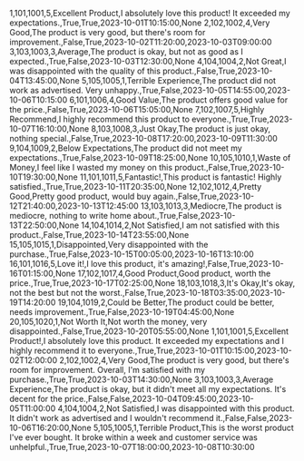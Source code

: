 1,101,1001,5,Excellent Product,I absolutely love this product! It exceeded my expectations.,True,True,2023-10-01T10:15:00,None
2,102,1002,4,Very Good,The product is very good, but there's room for improvement.,False,True,2023-10-02T11:20:00,2023-10-03T09:00:00
3,103,1003,3,Average,The product is okay, but not as good as I expected.,True,False,2023-10-03T12:30:00,None
4,104,1004,2,Not Great,I was disappointed with the quality of this product.,False,True,2023-10-04T13:45:00,None
5,105,1005,1,Terrible Experience,The product did not work as advertised. Very unhappy.,True,False,2023-10-05T14:55:00,2023-10-06T10:15:00
6,101,1006,4,Good Value,The product offers good value for the price.,False,True,2023-10-06T15:05:00,None
7,102,1007,5,Highly Recommend,I highly recommend this product to everyone.,True,True,2023-10-07T16:10:00,None
8,103,1008,3,Just Okay,The product is just okay, nothing special.,False,True,2023-10-08T17:20:00,2023-10-09T11:30:00
9,104,1009,2,Below Expectations,The product did not meet my expectations.,True,False,2023-10-09T18:25:00,None
10,105,1010,1,Waste of Money,I feel like I wasted my money on this product.,False,True,2023-10-10T19:30:00,None
11,101,1011,5,Fantastic!,This product is fantastic! Highly satisfied.,True,True,2023-10-11T20:35:00,None
12,102,1012,4,Pretty Good,Pretty good product, would buy again.,False,True,2023-10-12T21:40:00,2023-10-13T12:45:00
13,103,1013,3,Mediocre,The product is mediocre, nothing to write home about.,True,False,2023-10-13T22:50:00,None
14,104,1014,2,Not Satisfied,I am not satisfied with this product.,False,True,2023-10-14T23:55:00,None
15,105,1015,1,Disappointed,Very disappointed with the purchase.,True,False,2023-10-15T00:05:00,2023-10-16T13:10:00
16,101,1016,5,Love it!,I love this product, it's amazing!,False,True,2023-10-16T01:15:00,None
17,102,1017,4,Good Product,Good product, worth the price.,True,True,2023-10-17T02:25:00,None
18,103,1018,3,It's Okay,It's okay, not the best but not the worst.,False,True,2023-10-18T03:35:00,2023-10-19T14:20:00
19,104,1019,2,Could be Better,The product could be better, needs improvement.,True,False,2023-10-19T04:45:00,None
20,105,1020,1,Not Worth It,Not worth the money, very disappointed.,False,True,2023-10-20T05:55:00,None
1,101,1001,5,Excellent Product!,I absolutely love this product. It exceeded my expectations and I highly recommend it to everyone.,True,True,2023-10-01T10:15:00,2023-10-02T12:00:00
2,102,1002,4,Very Good,The product is very good, but there's room for improvement. Overall, I'm satisfied with my purchase.,True,True,2023-10-03T14:30:00,None
3,103,1003,3,Average Experience,The product is okay, but it didn't meet all my expectations. It's decent for the price.,False,False,2023-10-04T09:45:00,2023-10-05T11:00:00
4,104,1004,2,Not Satisfied,I was disappointed with this product. It didn't work as advertised and I wouldn't recommend it.,False,False,2023-10-06T16:20:00,None
5,105,1005,1,Terrible Product,This is the worst product I've ever bought. It broke within a week and customer service was unhelpful.,True,True,2023-10-07T18:00:00,2023-10-08T10:30:00